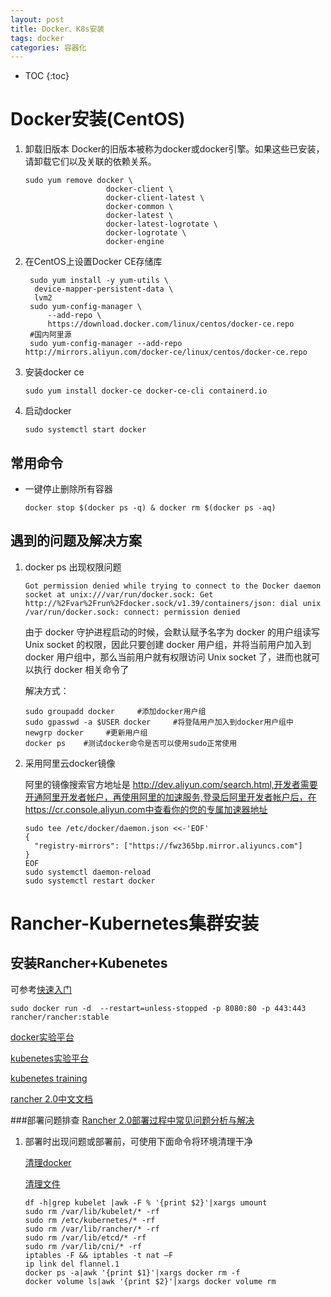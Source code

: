 ```yaml
---
layout: post
title: Docker、K8s安装
tags: docker
categories: 容器化
---
```

* TOC
{:toc}

# Docker安装(CentOS)
1. 卸载旧版本
    Docker的旧版本被称为docker或docker引擎。如果这些已安装，请卸载它们以及关联的依赖关系。
    ```shell
    sudo yum remove docker \
                      docker-client \
                      docker-client-latest \
                      docker-common \
                      docker-latest \
                      docker-latest-logrotate \
                      docker-logrotate \
                      docker-engine
    ```
2. 在CentOS上设置Docker CE存储库
    ```shell
     sudo yum install -y yum-utils \
      device-mapper-persistent-data \
      lvm2
     sudo yum-config-manager \
         --add-repo \
         https://download.docker.com/linux/centos/docker-ce.repo
     #国内阿里源
     sudo yum-config-manager --add-repo http://mirrors.aliyun.com/docker-ce/linux/centos/docker-ce.repo
    ```

3. 安装docker ce
    ```shell
    sudo yum install docker-ce docker-ce-cli containerd.io
    ```

4. 启动docker
    ```shell
    sudo systemctl start docker
    ```
## 常用命令
- 一键停止删除所有容器

    `docker stop $(docker ps -q) & docker rm $(docker ps -aq)`

## 遇到的问题及解决方案
1. docker ps 出现权限问题
    ```shell
    Got permission denied while trying to connect to the Docker daemon socket at unix:///var/run/docker.sock: Get http://%2Fvar%2Frun%2Fdocker.sock/v1.39/containers/json: dial unix /var/run/docker.sock: connect: permission denied
    ```
    由于 docker 守护进程启动的时候，会默认赋予名字为 docker 的用户组读写 Unix socket 的权限，因此只要创建 docker 用户组，并将当前用户加入到 docker 用户组中，那么当前用户就有权限访问 Unix socket 了，进而也就可以执行 docker 相关命令了
    
    解决方式：
    ```shell
    sudo groupadd docker     #添加docker用户组
    sudo gpasswd -a $USER docker     #将登陆用户加入到docker用户组中
    newgrp docker     #更新用户组
    docker ps    #测试docker命令是否可以使用sudo正常使用
    ```
2. 采用阿里云docker镜像

    阿里的镜像搜索官方地址是 http://dev.aliyun.com/search.html,开发者需要开通阿里开发者帐户，再使用阿里的加速服务,登录后阿里开发者帐户后，在https://cr.console.aliyun.com中查看你的您的专属加速器地址
    ```
    sudo tee /etc/docker/daemon.json <<-'EOF'
    {
      "registry-mirrors": ["https://fwz365bp.mirror.aliyuncs.com"]
    }
    EOF
    sudo systemctl daemon-reload
    sudo systemctl restart docker
    ```
# Rancher-Kubernetes集群安装

## 安装Rancher+Kubenetes
 可参考[快速入门](https://www.cnrancher.com/quick-start/)
 ```shell
 sudo docker run -d  --restart=unless-stopped -p 8080:80 -p 443:443 rancher/rancher:stable
 ```
 [docker实验平台](https://labs.play-with-docker.com/)

 [kubenetes实验平台](https://labs.play-with-k8s.com/)

 [kubenetes training](https://training.play-with-kubernetes.com/)

 [rancher 2.0中文文档](https://www.cnrancher.com/docs/rancher/v2.x/cn/overview/quick-start-guide/)

###部署问题排查
[Rancher 2.0部署过程中常见问题分析与解决](http://dockone.io/article/5773)
1. 部署时出现问题或部署前，可使用下面命令将环境清理干净

    [清理docker](https://github.com/rancher/rancher/files/2144218/rancher_clean-docker.sh.txt)

    [清理文件](https://github.com/rancher/rancher/files/2144217/rancher_clean-dirs.sh.txt)

    ```shell
    df -h|grep kubelet |awk -F % '{print $2}'|xargs umount 
    sudo rm /var/lib/kubelet/* -rf
    sudo rm /etc/kubernetes/* -rf
    sudo rm /var/lib/rancher/* -rf
    sudo rm /var/lib/etcd/* -rf
    sudo rm /var/lib/cni/* -rf
    iptables -F && iptables -t nat –F
    ip link del flannel.1
    docker ps -a|awk '{print $1}'|xargs docker rm -f
    docker volume ls|awk '{print $2}'|xargs docker volume rm
    ```

    
